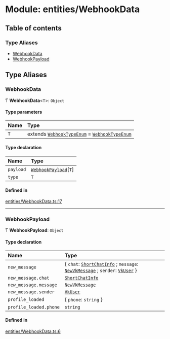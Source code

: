 # Module: entities/WebhookData

## Table of contents

### Type Aliases

- [WebhookData](../wiki/entities.WebhookData#webhookdata)
- [WebhookPayload](../wiki/entities.WebhookData#webhookpayload)

## Type Aliases

### WebhookData

Ƭ **WebhookData**<`T`\>: `Object`

#### Type parameters

| Name | Type |
| :------ | :------ |
| `T` | extends [`WebhookTypeEnum`](../wiki/enums.WebhookTypeEnum.WebhookTypeEnum) = [`WebhookTypeEnum`](../wiki/enums.WebhookTypeEnum.WebhookTypeEnum) |

#### Type declaration

| Name | Type |
| :------ | :------ |
| `payload` | [`WebhookPayload`](../wiki/entities.WebhookData#webhookpayload)[`T`] |
| `type` | `T` |

#### Defined in

[entities/WebhookData.ts:17](https://github.com/digitalchat-ru/digitalchat-vk-collector/blob/7600e40/src/entities/WebhookData.ts#L17)

___

### WebhookPayload

Ƭ **WebhookPayload**: `Object`

#### Type declaration

| Name | Type |
| :------ | :------ |
| `new_message` | { `chat`: [`ShortChatInfo`](../wiki/entities.ShortChatInfo.ShortChatInfo) ; `message`: [`NewVkMessage`](../wiki/entities.NewVkMessage.NewVkMessage) ; `sender`: [`VkUser`](../wiki/entities.VkUser.VkUser)  } |
| `new_message.chat` | [`ShortChatInfo`](../wiki/entities.ShortChatInfo.ShortChatInfo) |
| `new_message.message` | [`NewVkMessage`](../wiki/entities.NewVkMessage.NewVkMessage) |
| `new_message.sender` | [`VkUser`](../wiki/entities.VkUser.VkUser) |
| `profile_loaded` | { `phone`: `string`  } |
| `profile_loaded.phone` | `string` |

#### Defined in

[entities/WebhookData.ts:6](https://github.com/digitalchat-ru/digitalchat-vk-collector/blob/7600e40/src/entities/WebhookData.ts#L6)
